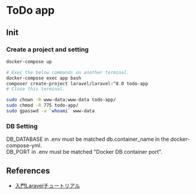# ToDo app

## Init

### Create a project and setting

```sh
docker-compose up

# Exec the below commands on another terminal.
docker-compose exec app bash
composer create-project laravel/laravel:^8.0 todo-app
# Close this terminal.

sudo chown -R www-data:www-data todo-app/
sudo chmod -R 775 todo-app/
sudo gpasswd -a `whoami` www-data
```

### DB Setting

DB_DATABASE in .env must be matched db.container_name in the docker-compose-yml.  
DB_PORT in .env must be matched "Docker DB container port".

## References

- [入門Laravelチュートリアル](https://www.hypertextcandy.com/laravel-tutorial-introduction)
